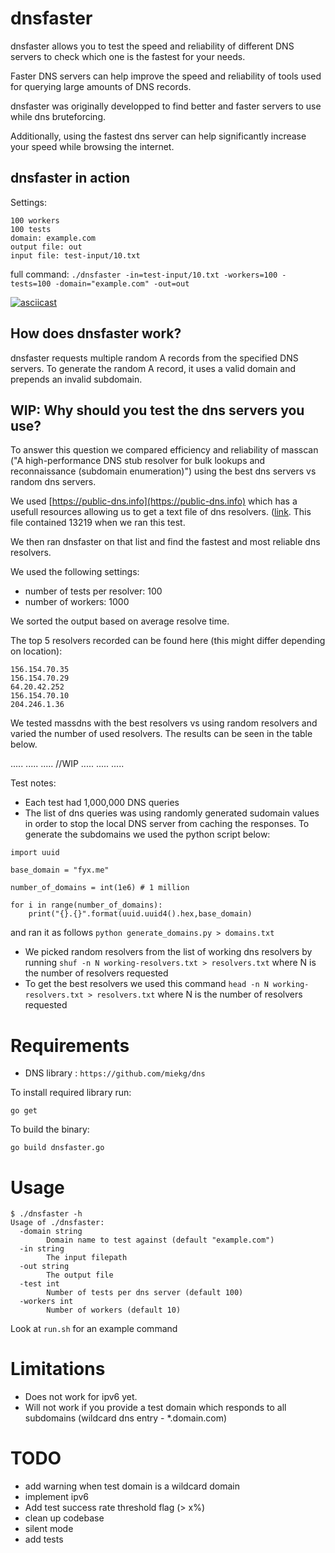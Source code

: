 # dnsfaster

dnsfaster allows you to test the speed and reliability of different DNS servers to check which one is the fastest for your needs.

Faster DNS servers can help improve the speed and reliability of tools used for querying large amounts of DNS records.

dnsfaster was originally developped to find better and faster servers to use while dns bruteforcing.

Additionally, using the fastest dns server can help significantly increase your speed while browsing the internet.

## dnsfaster in action

Settings:
```
100 workers
100 tests
domain: example.com
output file: out
input file: test-input/10.txt
```

full command: `./dnsfaster -in=test-input/10.txt -workers=100 -tests=100 -domain="example.com" -out=out` 

[![asciicast](https://asciinema.org/a/t40ORqxZz5KCB6YXOw8A7H8i9.svg)](https://asciinema.org/a/t40ORqxZz5KCB6YXOw8A7H8i9)

## How does dnsfaster work?

dnsfaster requests multiple random A records from the specified DNS servers.
To generate the random A record, it uses a valid domain and prepends an invalid subdomain.

## WIP: Why should you test the dns servers you use?

To answer this question we compared efficiency and reliability of masscan ("A high-performance DNS stub resolver for bulk lookups and reconnaissance (subdomain enumeration)") using the best dns servers vs random dns servers.

We used [https://public-dns.info](https://public-dns.info) which has a usefull resources allowing us to get a text file of dns resolvers. ([link](https://public-dns.info/nameservers.txt). This file contained 13219 when we ran this test.

We then ran dnsfaster on that list and find the fastest and most reliable dns resolvers.

We used the following settings:
- number of tests per resolver: 100
- number of workers: 1000

We sorted the output based on average resolve time.

The top 5 resolvers recorded can be found here (this might differ depending on location):
```
156.154.70.35
156.154.70.29
64.20.42.252
156.154.70.10
204.246.1.36
```

We tested massdns with the best resolvers vs using random resolvers and varied the number of used resolvers. The results can be seen in the table below.

.....
.....
.....
//WIP
.....
.....
.....


Test notes:

- Each test had 1,000,000 DNS queries 
- The list of dns queries was using randomly generated sudomain values in order to stop the local DNS server from caching the responses. To generate the subdomains we used the python script below:
```python3
import uuid

base_domain = "fyx.me"

number_of_domains = int(1e6) # 1 million

for i in range(number_of_domains):
    print("{}.{}".format(uuid.uuid4().hex,base_domain)
```
and ran it as follows `python generate_domains.py > domains.txt`

- We picked random resolvers from the list of working dns resolvers by running `shuf -n N working-resolvers.txt > resolvers.txt` where N is the number of resolvers requested
- To get the best resolvers we used this command `head -n N working-resolvers.txt > resolvers.txt` where N is the number of resolvers requested


# Requirements

- DNS library : `https://github.com/miekg/dns`

To install required library run:
```
go get
```

To build the binary:
```
go build dnsfaster.go
```

# Usage

```
$ ./dnsfaster -h
Usage of ./dnsfaster:
  -domain string
    	Domain name to test against (default "example.com")
  -in string
    	The input filepath
  -out string
    	The output file
  -test int
    	Number of tests per dns server (default 100)
  -workers int
    	Number of workers (default 10)
```

Look at `run.sh` for an example command


# Limitations

- Does not work for ipv6 yet.
- Will not work if you provide a test domain which responds to all subdomains (wildcard dns entry - \*.domain.com)

# TODO

- add warning when test domain is a wildcard domain
- implement ipv6
- Add test success rate threshold flag (> x%)
- clean up codebase
- silent mode
- add tests

